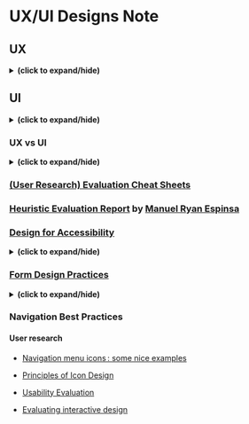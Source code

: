 # UX/UI Designs Note

## UX
<details close>
<summary><b>(click to expand/hide)</b></summary>
<!-- MarkdownTOC -->
  
- [UX explaination](https://maze.co/collections/ux-ui-design/what-is-ux/)
- [UX design process](https://xd.adobe.com/ideas/guides/ux-design-process-steps/)
- User Research
  - [An article on why user research forms a critical part of the design process](https://www.interaction-design.org/literature/topics/user-research)
  - [Nielsen Norman Group’s list of user research tips ](https://www.nngroup.com/articles/ux-research-cheat-sheet/)
- Personas
  - [Articles and video guide to creating personas](https://uxpressia.com/blog/how-to-create-persona-guide-examples)
  - [Articles guide to creating personas](https://www.uxmatters.com/mt/archives/2019/09/crafting-winning-personas.php)
  - [A practical guide to relating scenarios and personas](https://www.nngroup.com/articles/scenario-mapping-personas/)
  - [A little bit about personas](https://www.usability.gov/how-to-and-tools/methods/personas.html)
- User stories
  - [How to write user stories](https://uxbooth.com/articles/user-stories-a-foundation-for-ui-design/)
  - [The difference between user stories and use cases](https://uxmag.com/articles/user-stories-vs-use-cases-how-they-stack-up)
- Scenarios
  - [Why you need scenarios](https://uxplanet.org/everyone-needs-scenarios-51ae92651b64)
  - [Two part article which offers a firm understanding of the concept of Scenarios (Part 1)](https://www.uxforthemasses.com/scenarios-part-one/)
  - [Two part article which offers a firm understanding of the concept of Scenarios (Part 2)](https://www.uxforthemasses.com/scenarios-part-two/)
  - [A concise summary card on user scenarios complete with instructions](https://methods.18f.gov/decide/user-scenarios/)
    - Book: The Persona Lifecycle: Keeping People in Mind Throughout Product Design (John Pruitt, Tamara Adlin)
- Storyboarding
  - [Storyboards in website design](https://www.studiobinder.com/blog/storyboard-website-design/)

<!-- /MarkdownTOC -->
</details>

## UI
<details close>
<summary><b>(click to expand/hide)</b></summary>
<!-- MarkdownTOC -->

- [UI design principles and tips for creating great UI](https://www.coursera.org/articles/ui-design)
- [A comprehensive guide to the discipline of UI design](https://www.interaction-design.org/literature/topics/ui-design)
- User research
  - [UI at its worst, an amusing but infuriating example of UI design .. Worth a look!](https://userinyerface.com/)
  - [A description on what Is UI Design](https://xd.adobe.com/ideas/process/ui-design/)
  - [Basic methodologies](https://www.usability.gov/what-and-why/user-research.html#:~:text=User%20research%20focuses%20on%20understanding,of%20design%20on%20an%20audience.%E2%80%9D)
- Use [Figma](https://www.figma.com/) for design prototype

<!-- /MarkdownTOC -->
</details>

### UX vs UI
<details close>
<summary><b>(click to expand/hide)</b></summary>
<!-- MarkdownTOC -->

- [An article about What Is Empathy and Why Does It Matter in Design Thinking?](https://www.interaction-design.org/literature/article/design-thinking-getting-started-with-empathy)
- [Another article on the similarities and differences between UX and UI design?](https://xd.adobe.com/ideas/process/ui-design/ui-vs-ux-design-understanding-similarities-and-differences/)

<!-- /MarkdownTOC -->
</details>

### [(User Research) Evaluation Cheat Sheets](./notes/evaluationCheatSheets.md)

### [Heuristic Evaluation Report](./notes/heuristic_evaluation_report.pdf) by [Manuel Ryan Espinsa](http://nolimitsgallery.webflow.io/)

### [Design for Accessibility](./notes/designForAccessibility.md)
<details close>
<summary><b>(click to expand/hide)</b></summary>
<!-- MarkdownTOC -->

#### Additional Resources for Design tips & methods
- [Designing for accessibility top tips to get you started](https://www.w3.org/WAI/tips/designing/)

- [Designing for accessibility top tips to get you started](https://www.interaction-design.org/literature/topics/accessibility)

- [Good tips to help Improve any Online Form](https://uxplanet.org/the-18-must-do-principles-in-the-form-design-fe89d0127c92)

- [Usability methods](https://www.usability.gov/how-to-and-tools/methods/usability-evaluation/index.html)

- [Component design and ways of using them](https://wereheavyweight.medium.com/how-were-using-component-based-design-5f9e3176babb)

- [An article on form design and best principles](https://xd.adobe.com/ideas/principles/web-design/best-practices-form-design/)

- [Design systems explained in detail](https://www.nngroup.com/articles/design-systems-101/)

- [Current inspirational design systems](https://uxplanet.org/10-most-popular-design-systems-to-learn-from-in-2022-for-ux-designers-18a24843a860)

<!-- /MarkdownTOC -->
</details>

### [Form Design Practices](./notes/form_design_practice.md)
<details close>
<summary><b>(click to expand/hide)</b></summary>
<!-- MarkdownTOC -->

#### Design principles
- [An article on form design and best principles](https://xd.adobe.com/ideas/principles/web-design/best-practices-form-design/)

- [Design systems explained in detail](https://www.nngroup.com/articles/design-systems-101/)

- [Current inspirational design systems](https://uxplanet.org/10-most-popular-design-systems-to-learn-from-in-2022-for-ux-designers-18a24843a860)

#### Design tips
- [Good tips to help improve any online form](https://uxplanet.org/the-18-must-do-principles-in-the-form-design-fe89d0127c92)

- [Component design and ways of using them](https://wereheavyweight.medium.com/how-were-using-component-based-design-5f9e3176babb)

<!-- /MarkdownTOC -->
</details>

### Navigation Best Practices
#### User research
- [Navigation menu icons : some nice examples](https://www.awwwards.com/31-examples-of-icons-in-navegation-menus.html)

- [Principles of Icon Design](https://uxdesign.cc/7-principles-of-icon-design-e7187539e4a2?gi=e10c7a4e5ef6)

- [Usability Evaluation](https://www.interaction-design.org/literature/book/the-encyclopedia-of-human-computer-interaction-2nd-ed/usability-evaluation)

- [Evaluating interactive design](https://gayan1999malinda.medium.com/interaction-design-evaluation-methods-df8132cedbf9)
